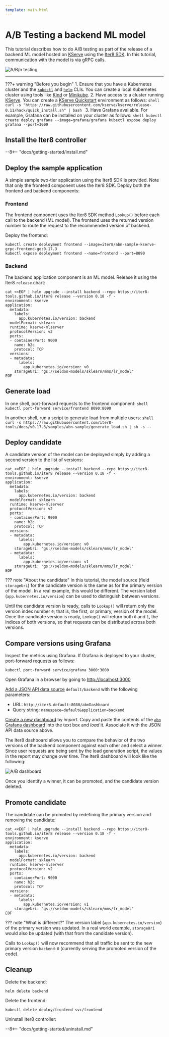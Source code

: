 ```yaml
---
template: main.html
---
```


# A/B Testing a backend ML model

This tutorial describes how to do A/B testing as part of the release of a backend ML model hosted on [KServe](https://github.com/kserve/kserve) using the [Iter8 SDK](../../../user-guide/topics/ab_testing.md). In this tutorial, communication with the model is via gRPC calls.

![A/B/n testing](../../images/abn.png)

***

???+ warning "Before you begin"
    1. Ensure that you have a Kubernetes cluster and the [`kubectl`](https://kubernetes.io/docs/reference/kubectl/) and [`helm`](https://helm.sh/) CLIs. You can create a local Kubernetes cluster using tools like [Kind](https://kind.sigs.k8s.io/) or [Minikube](https://minikube.sigs.k8s.io/docs/).
    2. Have access to a cluster running [KServe](https://kserve.github.io/website). You can create a [KServe Quickstart](https://kserve.github.io/website/0.11/get_started/#before-you-begin) environment as follows:
    ```shell
    curl -s "https://raw.githubusercontent.com/kserve/kserve/release-0.11/hack/quick_install.sh" | bash
    ```
    3. Have Grafana available. For example, Grafana can be installed on your cluster as follows:
    ```shell
    kubectl create deploy grafana --image=grafana/grafana
    kubectl expose deploy grafana --port=3000
    ```
 
## Install the Iter8 controller

--8<-- "docs/getting-started/install.md"

## Deploy the sample application

A simple sample two-tier application using the Iter8 SDK is provided. Note that only the frontend component uses the Iter8 SDK. Deploy both the frontend and backend components:
### Frontend
The frontend component uses the Iter8 SDK method `Lookup()` before each call to the backend (ML model). The frontend uses the returned version number to route the request to the recommended version of backend.

Deploy the frontend:

```shell
kubectl create deployment frontend --image=iter8/abn-sample-kserve-grpc-frontend-go:0.17.3
kubectl expose deployment frontend --name=frontend --port=8090
```
  
### Backend

The backend application component is an ML model. Release it using the Iter8 `release` chart:

```shell
cat <<EOF | helm upgrade --install backend --repo https://iter8-tools.github.io/iter8 release --version 0.18 -f -
environment: kserve
application: 
  metadata:
    labels:
      app.kubernetes.io/version: backend
  modelFormat: sklearn
  runtime: kserve-mlserver
  protocolVersion: v2
  ports:
  - containerPort: 9000
    name: h2c
    protocol: TCP
  versions:
  - metadata:
      labels:
        app.kubernetes.io/version: v0
    storageUri: "gs://seldon-models/sklearn/mms/lr_model"
EOF
```

## Generate load

In one shell, port-forward requests to the frontend component:
    ```shell
    kubectl port-forward service/frontend 8090:8090
    ```

In another shell, run a script to generate load from multiple users:
    ```shell
    curl -s https://raw.githubusercontent.com/iter8-tools/docs/v0.17.3/samples/abn-sample/generate_load.sh | sh -s --
    ```
 
## Deploy candidate

A candidate version of the model can be deployed simply by adding a second version to the list of versions:

```shell
cat <<EOF | helm upgrade --install backend --repo https://iter8-tools.github.io/iter8 release --version 0.18 -f -
environment: kserve
application: 
  metadata:
    labels:
      app.kubernetes.io/version: backend
  modelFormat: sklearn
  runtime: kserve-mlserver
  protocolVersion: v2
  ports:
  - containerPort: 9000
    name: h2c
    protocol: TCP
  versions:
  - metadata:
      labels:
        app.kubernetes.io/version: v0
    storageUri: "gs://seldon-models/sklearn/mms/lr_model"
  - metadata:
      labels:
        app.kubernetes.io/version: v1
    storageUri: "gs://seldon-models/sklearn/mms/lr_model"
EOF
```

??? note "About the candidate"
    In this tutorial, the model source (field `storageUri`) for the candidate version is the same as for the primary version of the model. In a real example, this would be different. The version label (`app.kubernetes.io/version`) can be used to distinguish between versions.

Until the candidate version is ready, calls to `Lookup()` will return only the version index number `0`; that is, the first, or primary, version of the model.
Once the candidate version is ready, `Lookup()` will return both `0` and `1`, the indices of both versions, so that requests can be distributed across both versions.

## Compare versions using Grafana

Inspect the metrics using Grafana. If Grafana is deployed to your cluster, port-forward requests as follows:

```shell
kubectl port-forward service/grafana 3000:3000
```

Open Grafana in a browser by going to [http://localhost:3000](http://localhost:3000)

[Add a JSON API data source](http://localhost:3000/connections/datasources/marcusolsson-json-datasource) `default/backend` with the following parameters:

* URL: `http://iter8.default:8080/abnDashboard`
* Query string: `namespace=default&application=backend`

[Create a new dashboard](http://localhost:3000/dashboards) by *import*. Copy and paste the contents of the [`abn` Grafana dashboard](https://raw.githubusercontent.com/iter8-tools/iter8/v0.18.3/grafana/abn.json) into the text box and *load* it. Associate it with the JSON API data source above.

The Iter8 dashboard allows you to compare the behavior of the two versions of the backend component against each other and select a winner. Since user requests are being sent by the load generation script, the values in the report may change over time. The Iter8 dashboard will look like the following:

![A/B dashboard](../../images/abnDashboard.png)

Once you identify a winner, it can be promoted, and the candidate version deleted.

## Promote candidate

The candidate can be promoted by redefining the primary version and removing the candidate:

```shell
cat <<EOF | helm upgrade --install backend --repo https://iter8-tools.github.io/iter8 release --version 0.18 -f -
environment: kserve
application: 
  metadata:
    labels:
      app.kubernetes.io/version: backend
  modelFormat: sklearn
  runtime: kserve-mlserver
  protocolVersion: v2
  ports:
  - containerPort: 9000
    name: h2c
    protocol: TCP
  versions:
  - metadata:
      labels:
        app.kubernetes.io/version: v1
    storageUri: "gs://seldon-models/sklearn/mms/lr_model"
EOF
```

??? note "What is different?"
    The version label (`app.kubernetes.io/version`) of the primary version was updated. In a real world example, `storageUri` would also be updated (with that from the candidate version).

Calls to `Lookup()` will now recommend that all traffic be sent to the new primary version `backend-0` (currently serving the promoted version of the code).

## Cleanup

Delete the backend:

```shell
helm delete backend
```

Delete the frontend:

```shell
kubectl delete deploy/frontend svc/frontend
```

Uninstall Iter8 controller:

--8<-- "docs/getting-started/uninstall.md"